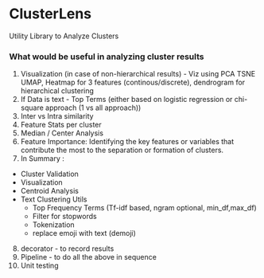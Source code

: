 # ClusterLens
Utility Library to Analyze Clusters

### What would be useful in analyzing cluster results
1. Visualization (in case of non-hierarchical results) - Viz using PCA TSNE UMAP, Heatmap for 3 features (continous/discrete), dendrogram for hierarchical clustering
2. If Data is text - Top Terms (either based on logistic regression or chi-square approach (1 vs all approach))
3. Inter vs Intra similarity
4. Feature Stats per cluster
5. Median / Center Analysis
6. Feature Importance: Identifying the key features or variables that contribute the most to the separation or formation of clusters.
7. In Summary :
  * Cluster Validation
  * Visualization
  * Centroid Analysis
  * Text Clustering Utils
    * Top Frequency Terms (Tf-idf based, ngram optional, min_df,max_df)
    * Filter for stopwords
    * Tokenization
    * replace emoji with text (demoji)
8. decorator - to record results
9. Pipeline - to do all the above in sequence
10. Unit testing
